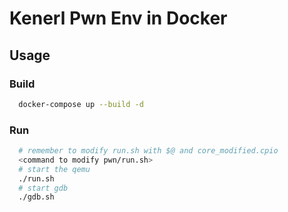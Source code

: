 # Kenerl Pwn Env in Docker
## Usage
### Build
```bash
  docker-compose up --build -d
```
### Run
```bash
  # remember to modify run.sh with $@ and core_modified.cpio
  <command to modify pwn/run.sh>
  # start the qemu
  ./run.sh
  # start gdb
  ./gdb.sh
```